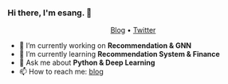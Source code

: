 ### Hi there, I'm esang. 👋

<!--
**sangyx/sangyx** is a ✨ _special_ ✨ repository because its `README.md` (this file) appears on your GitHub profile.
-->

<p align="center">
  <a href="https://www.sangyx.com">Blog</a> •
  <a href="https://twitter.com/athulcajay">Twitter</a>
</p>


- 🔭 I’m currently working on **Recommendation & GNN**
- 🌱 I’m currently learning **Recommendation System & Finance**
- 💬 Ask me about **Python & Deep Learning**
- 📫 How to reach me: [blog](https://www.sangyx.com)
